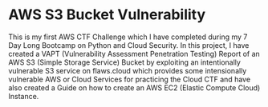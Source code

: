 # AWS S3 Bucket Vulnerability
This is my first AWS CTF Challenge which I have completed during my 7 Day Long Bootcamp on Python and Cloud Security. In this project, I have created a VAPT (Vulnerability Assessment Penetration Testing) Report of an AWS S3 (Simple Storage Service) Bucket by exploiting an intentionally vulnerable S3 service on flaws.cloud which provides some intensionally vulnerable AWS or Cloud Services for practicing the Cloud CTF and have also created a Guide on how to create an AWS EC2 (Elastic Compute Cloud) Instance.
